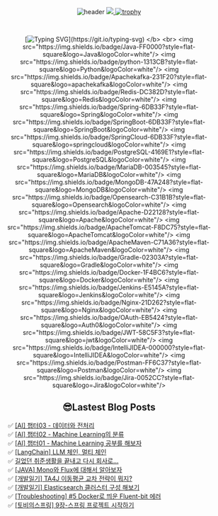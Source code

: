 
<div align="center">
  
![header](https://capsule-render.vercel.app/api?type=venom&color=auto&height=300&section=header&text=Hello%Lima!&fontSize=90)
<a href="https://github.com/devxb/gitanimals">
<img src="https://render.gitanimals.org/farms/lima1016"/>
</a>
[![trophy](https://github-profile-trophy.vercel.app/?username=lima1016&theme=dracula)](https://github.com/lima1016/github-profile-trophy)

<br>   
  
</b> [![Typing SVG](https://readme-typing-svg.demolab.com/?lines=🌱+I’m+currently+learning!)](https://git.io/typing-svg) </b> <br>
<img src="https://img.shields.io/badge/Java-FF0000?style=flat-square&logo=Java&logoColor=white"/>
<img src="https://img.shields.io/badge/python-1313CB?style=flat-square&logo=Python&logoColor=white"/>
<img src="https://img.shields.io/badge/Apachekafka-231F20?style=flat-square&logo=apachekafka&logoColor=white"/>
<img src="https://img.shields.io/badge/Redis-DC382D?style=flat-square&logo=Redis&logoColor=white"/>
<img src="https://img.shields.io/badge/Spring-6DB33F?style=flat-square&logo=Spring&logoColor=white"/>
<img src="https://img.shields.io/badge/SpringBoot-6DB33F?style=flat-square&logo=SpringBoot&logoColor=white"/>
<img src="https://img.shields.io/badge/SpringCloud-6DB33F?style=flat-square&logo=springcloud&logoColor=white"/>
<img src="https://img.shields.io/badge/PostgreSQL-4169E1?style=flat-square&logo=PostgreSQL&logoColor=white"/>
<img src="https://img.shields.io/badge/MariaDB-003545?style=flat-square&logo=MariaDB&logoColor=white"/>
<img src="https://img.shields.io/badge/MongoDB-47A248?style=flat-square&logo=MongoDB&logoColor=white"/>
<img src="https://img.shields.io/badge/Opensearch-C31B1B?style=flat-square&logo=Opensearch&logoColor=white"/>
<img src="https://img.shields.io/badge/Apache-D22128?style=flat-square&logo=Apache&logoColor=white"/>
<img src="https://img.shields.io/badge/ApacheTomcat-F8DC75?style=flat-square&logo=ApacheTomcat&logoColor=white"/>
<img src="https://img.shields.io/badge/ApacheMaven-C71A36?style=flat-square&logo=ApacheMaven&logoColor=white"/>
<img src="https://img.shields.io/badge/Gradle-02303A?style=flat-square&logo=Gradle&logoColor=white"/>
<img src="https://img.shields.io/badge/Docker-1F4BC6?style=flat-square&logo=Docker&logoColor=white"/>
<img src="https://img.shields.io/badge/Jenkins-E5145A?style=flat-square&logo=Jenkins&logoColor=white"/>
<img src="https://img.shields.io/badge/Nginx-21D262?style=flat-square&logo=Nginx&logoColor=white"/>
<img src="https://img.shields.io/badge/OAuth-EB5424?style=flat-square&logo=Auth0&logoColor=white"/>
<img src="https://img.shields.io/badge/JWT-58C5F3?style=flat-square&logo=jwt&logoColor=white"/>
<img src="https://img.shields.io/badge/IntelliJIDEA-000000?style=flat-square&logo=IntelliJIDEA&logoColor=white"/>
<img src="https://img.shields.io/badge/Postman-FF6C37?style=flat-square&logo=Postman&logoColor=white"/>
<img src="https://img.shields.io/badge/Jira-0052CC?style=flat-square&logo=Jira&logoColor=white"/>

## 😎Lastest Blog Posts
</div>

<ul>✅ <a href='https://lima1016.tistory.com/228' target='_blank'>[AI] 챕터03 - 데이터와 전처리</a><br>✅ <a href='https://lima1016.tistory.com/227' target='_blank'>[AI] 챕터02 - Machine Learning의 분류</a><br>✅ <a href='https://lima1016.tistory.com/225' target='_blank'>[AI] 챕터01 - Machine Learning 공부를 해보자</a><br>✅ <a href='https://lima1016.tistory.com/223' target='_blank'>[LangChain] LLM 체인, 멀티 체인</a><br>✅ <a href='https://lima1016.tistory.com/221' target='_blank'>길었던 취준생활을 끝내고 다시 회사로...</a><br>✅ <a href='https://lima1016.tistory.com/220' target='_blank'>[JAVA] Mono와 Flux에 대해서 알아보자</a><br>✅ <a href='https://lima1016.tistory.com/217' target='_blank'>[개발일기] TA4J 이동평균 교차 전략이 뭐지?</a><br>✅ <a href='https://lima1016.tistory.com/215' target='_blank'>[개발일기] Elasticsearch 클러스터 구성 해보기</a><br>✅ <a href='https://lima1016.tistory.com/212' target='_blank'>[Troubleshooting] #5 Docker로 띄운  Fluent-bit 에러</a><br>✅ <a href='https://lima1016.tistory.com/213' target='_blank'>[토비의스프링] 9장-스프링 프로젝트 시작하기</a><br></ul>